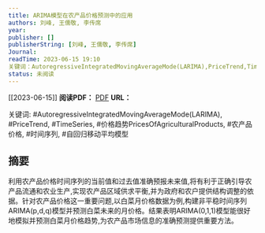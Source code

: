 ```yaml
---
title: ARIMA模型在农产品价格预测中的应用
authors: 刘峰, 王儒敬, 李传席
year: 
publisher: []
publisherString: [刘峰, 王儒敬, 李传席]
Journal: 
readTime: 2023-06-15 19:10
关键词：AutoregressiveIntegratedMovingAverageMode(LARIMA),PriceTrend,TimeSeries,价格趋势PricesOfAgriculturalProducts,农产品价格,时间序列,自回归移动平均模型
status: 未阅读
---
```

[[2023-06-15]]
**阅读PDF：** [PDF](zotero://select/items/@LiuFengARIMAMoXingZaiNongChanPinJieGeYuCeZhongDeYingYong2009)
**URL：** 

关键词: #AutoregressiveIntegratedMovingAverageMode(LARIMA), #PriceTrend, #TimeSeries, #价格趋势PricesOfAgriculturalProducts, #农产品价格, #时间序列, #自回归移动平均模型


## 摘要
利用农产品价格时间序列的当前值和过去值准确预报未来值,将有利于正确引导农产品流通和农业生产,实现农产品区域供求平衡,并为政府和农户提供结构调整的依据。针对农产品价格这一重要问题,以白菜月价格数据为例,构建非平稳时间序列ARIMA(p,d,q)模型并预测白菜未来的月价格。结果表明ARIMA(0,1,1)模型能很好地模拟并预测白菜月价格趋势,为农产品市场信息的准确预测提供重要方法。